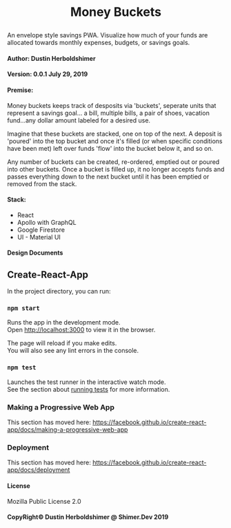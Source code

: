 # <p style='text-align: center; font-size: 28px'>Money Buckets</p>
An envelope style savings PWA.  Visualize how much of your funds are allocated towards monthly expenses, budgets, or savings goals.

#### Author: Dustin Herboldshimer
#### Version: 0.0.1 July 29, 2019


#### Premise:
Money buckets keeps track of desposits via 'buckets', seperate units that represent a savings goal... a bill, multiple bills, a pair of shoes, vacation fund...any dollar amount labeled for a desired use.

Imagine that these buckets are stacked, one on top of the next.  A deposit is 'poured' into the top bucket and once it's filled (or when specific conditions have been met) left over funds 'flow' into the bucket below it, and so on.

Any number of buckets can be created, re-ordered, emptied out or poured into other buckets.  Once a bucket is filled up, it no longer accepts funds and passes everything down to the next bucket until it has been emptied or removed from the stack.

#### Stack:
- React
- Apollo with GraphQL
- Google Firestore
- UI - Material UI

#### Design Documents


## Create-React-App

In the project directory, you can run:

### `npm start`

Runs the app in the development mode.<br>
Open [http://localhost:3000](http://localhost:3000) to view it in the browser.

The page will reload if you make edits.<br>
You will also see any lint errors in the console.

### `npm test`

Launches the test runner in the interactive watch mode.<br>
See the section about [running tests](https://facebook.github.io/create-react-app/docs/running-tests) for more information.



### Making a Progressive Web App

This section has moved here: https://facebook.github.io/create-react-app/docs/making-a-progressive-web-app


### Deployment

This section has moved here: https://facebook.github.io/create-react-app/docs/deployment

#### License
Mozilla Public License 2.0

#### CopyRight&copy; Dustin Herboldshimer @ Shimer.Dev 2019